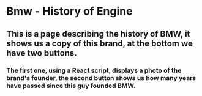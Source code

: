 # Bmw - History of Engine
## This is a page describing the history of BMW, it shows us a copy of this brand, at the bottom we have two buttons.
### The first one, using a React script, displays a photo of the brand's founder, the second button shows us how many years have passed since this guy founded BMW.
